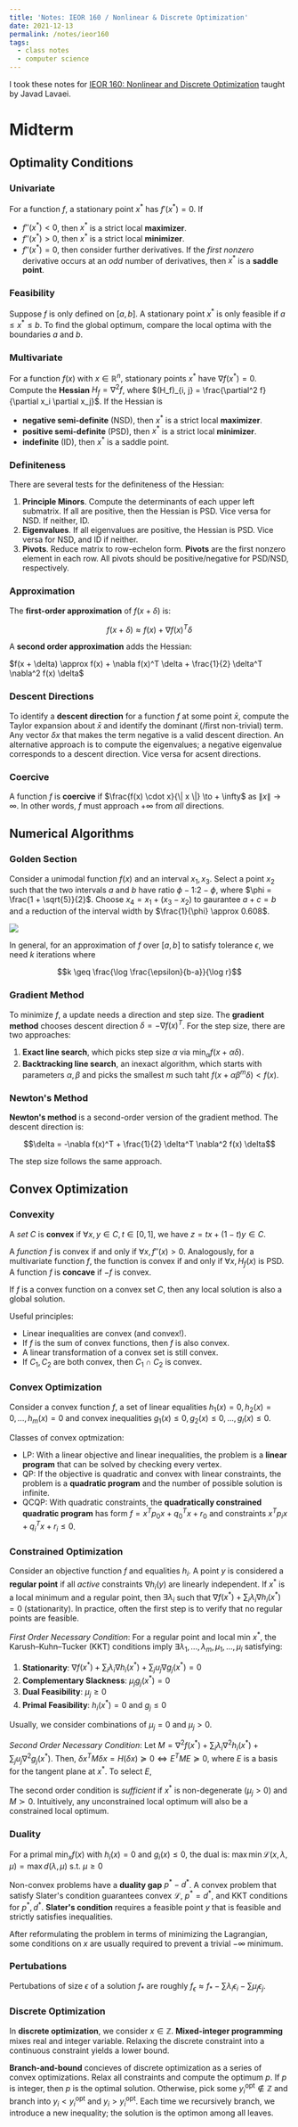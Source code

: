 ```yaml
---
title: 'Notes: IEOR 160 / Nonlinear & Discrete Optimization'
date: 2021-12-13
permalink: /notes/ieor160
tags:
  - class notes
  - computer science
---
```


I took these notes for [IEOR 160: Nonlinear and Discrete Optimization](https://lavaei.ieor.berkeley.edu/Course_IEOR160_Fall_2021.html) taught by Javad Lavaei.

Midterm
===

## Optimality Conditions

### Univariate

For a function $f$, a stationary point $x^*$ has $f'(x^*) = 0$. If
- $f''(x^*) < 0$, then $x^*$ is a strict local **maximizer**.
- $f''(x^*) > 0$, then $x^*$ is a strict local **minimizer**.
- $f''(x^*) = 0$, then consider further derivatives. If the *first nonzero* derivative occurs at an *odd* number of derivatives, then $x^*$ is a **saddle point**.

### Feasibility

Suppose $f$ is only defined on $[a, b]$. A stationary point $x^*$ is only feasible if $a \leq x^* \leq b$. To find the global optimum, compare the local optima with the boundaries $a$ and $b$.

### Multivariate

For a function $f(x)$ with $x \in \mathbb{R}^n$, stationary points $x^*$ have $\nabla f(x^*) = 0$. Compute the **Hessian** $H_f = \nabla^2 f$, where $(H_f)_{i, j} = \frac{\partial^2 f}{\partial x_i \partial x_j}$. If the Hessian is
- **negative semi-definite** (NSD), then $x^*$ is a strict local **maximizer**.
- **positive semi-definite** (PSD), then $x^*$ is a strict local **minimizer**.
- **indefinite** (ID), then $x^*$ is a saddle point.

### Definiteness

There are several tests for the definiteness of the Hessian:
1. **Principle Minors**. Compute the determinants of each upper left submatrix. If all are positive, then the Hessian is PSD. Vice versa for NSD. If neither, ID.
2. **Eigenvalues**. If all eigenvalues are positive, the Hessian is PSD. Vice versa for NSD, and ID if neither.
3. **Pivots**. Reduce matrix to row-echelon form. **Pivots** are the first nonzero element in each row. All pivots should be positive/negative for PSD/NSD, respectively.

### Approximation

The **first-order approximation** of $f(x + \delta)$ is:

$$f(x + \delta) \approx f(x) + \nabla f(x)^T \delta$$

A **second order approximation** adds the Hessian:

$f(x + \delta) \approx f(x) + \nabla f(x)^T \delta + \frac{1}{2} \delta^T \nabla^2 f(x) \delta$

### Descent Directions

To identify a **descent direction** for a function $f$ at some point $\bar{x}$, compute the Taylor expansion about $\bar{x}$ and identify the dominant (/first non-trivial) term. Any vector $\delta x$ that makes the term negative is a valid descent direction. An alternative approach is to compute the eigenvalues; a negative eigenvalue corresponds to a descent direction. Vice versa for acsent directions.

### Coercive

A function $f$ is **coercive** if $\frac{f(x) \cdot x}{\| x \|} \to + \infty$ as $\| x \| \to \infty$. In other words, $f$ must approach $+\infty$ from *all* directions.

## Numerical Algorithms

### Golden Section

Consider a unimodal function $f(x)$ and an interval $x_1, x_3$. Select a point $x_2$ such that the two intervals $a$ and $b$ have ratio $\phi - 1$:$2 - \phi$, where $\phi = \frac{1 + \sqrt{5}}{2}$. Choose $x_4 = x_1 + (x_3 - x_2)$ to gaurantee $a + c = b$ and a reduction of the interval width by $\frac{1}{\phi} \approx 0.608$.

![](/images/classes/ieor160/golden_section.png)

In general, for an approximation of $f$ over $[a, b]$ to satisfy tolerance $\epsilon$, we need $k$ iterations where

$$k \geq \frac{\log \frac{\epsilon}{b-a}}{\log r}$$

### Gradient Method

To minimize $f$, a update needs a direction and step size. The **gradient method** chooses descent direction $\delta = -\nabla f(x)^T$. For the step size, there are two approaches:
1. **Exact line search**, which picks step size $\alpha$ via $\min_\alpha f(x + \alpha \delta)$.
2. **Backtracking line search**, an inexact algorithm, which starts with parameters $\alpha, \beta$ and picks the smallest $m$ such taht $f(x + \alpha \beta^m \delta) < f(x)$.

### Newton's Method

**Newton's method** is a second-order version of the gradient method. The descent direction is:

$$\delta = -\nabla f(x)^T + \frac{1}{2} \delta^T \nabla^2 f(x) \delta$$

The step size follows the same approach.

## Convex Optimization

### Convexity

A *set* $C$ is **convex** if $\forall x, y \in C, t \in [0, 1]$, we have $z = tx + (1-t)y \in C$.

A *function* $f$ is convex if and only if $\forall x, f''(x) > 0$. Analogously, for a multivariate function $f$, the function is convex if and only if $\forall x, H_f(x)$ is PSD. A function $f$ is **concave** if $-f$ is convex.

If $f$ is a convex function on a convex set $C$, then any local solution is also a global solution.

Useful principles:
- Linear inequalities are convex (and convex!).
- If $f$ is the sum of convex functions, then $f$ is also convex.
- A linear transformation of a convex set is still convex.
- If $C_1, C_2$ are both convex, then $C_1 \cap C_2$ is convex.

### Convex Optimization

Consider a convex function $f$, a set of linear equalities $h_1(x) = 0, h_2(x) = 0, ..., h_m(x) = 0$ and convex inequalities $g_1(x) \leq 0, g_2(x) \leq 0, ..., g_l(x) \leq 0$.

Classes of convex optmization:
- LP: With a linear objective and linear inequalities, the problem is a **linear program** that can be solved by checking every vertex.
- QP: If the objective is quadratic and convex with linear constraints, the problem is a **quadratic program** and the number of possible solution is infinite.
- QCQP: With quadratic constraints, the **quadratically constrained quadratic program** has form $f = x^T p_0 x + q_0^T x + r_0$ and constraints $x^T p_i x + q_i^T x + r_i \leq 0$.

### Constrained Optimization

Consider an objective function $f$ and equalities $h_i$. A point $y$ is considered a **regular point** if all *active* constraints $\nabla h_i(y)$ are linearly independent. If $x^*$ is a local minimum and a regular point, then $\exists \lambda_i$ such that $\nabla f(x^*) + \sum_i \lambda_i \nabla h_i(x^*) = 0$ (stationarity). In practice, often the first step is to verify that no regular points are feasible.

*First Order Necessary Condition*: For a regular point and local min $x^*$, the Karush–Kuhn–Tucker (KKT) conditions imply $\exists \lambda_1, ..., \lambda_m, \mu_1, ..., \mu_l$ satisfying:
1. **Stationarity**: $\nabla f(x^*) + \sum_i \lambda_i \nabla h_i(x^*) + \sum_j u_j \nabla g_j(x^*) = 0$
2. **Complementary Slackness**: $\mu_j  g_j(x^*) = 0$
3. **Dual Feasibility**: $\mu_j \geq 0$
4. **Primal Feasibility**: $h_i(x^*) = 0$ and $g_j \leq 0$

Usually, we consider combinations of $\mu_j = 0$ and $\mu_j > 0$.

*Second Order Necessary Condition*: Let $M =  \nabla^2 f(x^*) + \sum_i \lambda_i \nabla^2 h_i(x^*) + \sum_j u_j \nabla^2 g_j(x^*)$. Then, $\delta x^T M \delta x = H(\delta x) \succcurlyeq 0 \iff E^T M E \succcurlyeq 0$, where $E$ is a basis for the tangent plane at $x^*$. To select $E$, 

The second order condition is *sufficient* if $x^*$ is non-degenerate ($\mu_j > 0$) and $M \succ 0$. Intuitively, any unconstrained local optimum will also be a constrained local optimum.

### Duality

For a primal $\min_x f(x)$ with $h_i(x) = 0$ and $g_i(x) \leq 0$, the dual is:
$\max \min \mathcal{L}(x, \lambda, \mu) = \max d(\lambda, \mu) \text{ s.t. } \mu \geq 0$

Non-convex problems have a **duality gap** $p^* - d^*$. A convex problem that satisfy Slater's condition guarantees convex $\mathcal{L}$, $p^* = d^*$, and KKT conditions for $p^*, d^*$. **Slater's condition** requires a feasible point $y$ that is feasible and strictly satisfies inequalities.

After reformulating the problem in terms of minimizing the Lagrangian, some conditions on $x$ are usually required to prevent a trivial $-\infty$ minimum.

### Pertubations

Pertubations of size $\epsilon$ of a solution $f_*$ are roughly $f_\epsilon \approx f_* - \sum \lambda_i \epsilon _i - \sum \mu_j \epsilon_j$.

### Discrete Optimization

In **discrete optimization**, we consider $x \in \mathbb{Z}$. **Mixed-integer programming** mixes real and integer variable. Relaxing the discrete constraint into a continuous constraint yields a lower bound.

**Branch-and-bound** concieves of discrete optimization as a series of convex optimizations. Relax all constraints and compute the optimum $p$. If $p$ is integer, then $p$ is the optimal solution. Otherwise, pick some $y_i^\text{opt} \not \in \mathbb{Z}$ and branch into $y_i < y_i^{\text{opt}}$ and $y_i > y_i^{\text{opt}}$. Each time we recursively branch, we introduce a new inequality; the solution is the optimon among all leaves.
